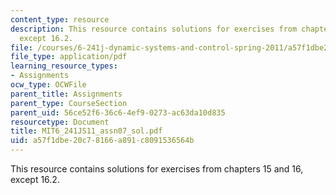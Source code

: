 ```yaml
---
content_type: resource
description: This resource contains solutions for exercises from chapters 15 and 16,
  except 16.2.
file: /courses/6-241j-dynamic-systems-and-control-spring-2011/a57f1dbe20c78166a891c8091536564b_MIT6_241JS11_assn07_sol.pdf
file_type: application/pdf
learning_resource_types:
- Assignments
ocw_type: OCWFile
parent_title: Assignments
parent_type: CourseSection
parent_uid: 56ce52f6-36c6-4ef9-0273-ac63da10d835
resourcetype: Document
title: MIT6_241JS11_assn07_sol.pdf
uid: a57f1dbe-20c7-8166-a891-c8091536564b
---
```

This resource contains solutions for exercises from chapters 15 and 16, except 16.2.

